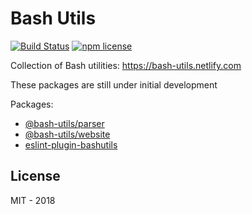 # Bash Utils

[![Build Status](https://travis-ci.org/igncp/bash-utils.svg?branch=master)](https://travis-ci.org/igncp/bash-utils)
[![npm license](https://img.shields.io/badge/license-MIT-blue.svg)](https://github.com/igncp/bash-utils)

Collection of Bash utilities: https://bash-utils.netlify.com

These packages are still under initial development

Packages:

- [@bash-utils/parser](./packages/parser)
- [@bash-utils/website](./packages/website)
- [eslint-plugin-bashutils](./packages/eslint-plugin-bashutils)

## License

MIT - 2018
